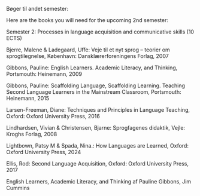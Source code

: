 Bøger til andet semester:

Here are the books you will need for the upcoming 2nd semester: 

Semester 2: Processes in language acquisition and communicative skills (10 ECTS)

Bjerre, Malene & Ladegaard, Uffe: Veje til et nyt sprog – teorier om sprogtilegnelse, København: Dansklærerforeningens Forlag, 2007

Gibbons, Pauline: English Learners. Academic Literacy, and Thinking, Portsmouth: Heinemann, 2009

Gibbons, Pauline: Scaffolding Language, Scaffolding Learning. Teaching Second Language Learners in the Mainstream Classroom, Portsmouth: Heinemann, 2015

Larsen-Freeman, Diane: Techniques and Principles in Language Teaching, Oxford: Oxford University Press, 2016

Lindhardsen, Vivian & Christensen, Bjarne: Sprogfagenes didaktik, Vejle: Kroghs Forlag, 2008

Lightbown, Patsy M & Spada, Nina.: How Languages are Learned, Oxford: Oxford University Press, 2024

Ellis, Rod: Second Language Acquisition, Oxford: Oxford University Press, 2017

English Learners, Academic Literacy, and Thinking af Pauline Gibbons, Jim Cummins
